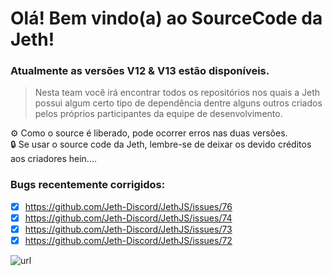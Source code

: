 # Olá! Bem vindo(a) ao SourceCode da Jeth!
### Atualmente as versões V12 & V13 estão disponíveis.

> Nesta team você irá encontrar todos os repositórios nos quais a Jeth possui algum certo tipo de dependência dentre alguns outros criados pelos próprios participantes da equipe de desenvolvimento.

⚙️  Como o source é liberado, pode ocorrer erros nas duas versões.   
🔒  Se usar o source code da Jeth, lembre-se de deixar os devido créditos aos criadores hein....

### Bugs recentemente corrigidos:

- [x] https://github.com/Jeth-Discord/JethJS/issues/76
- [x] https://github.com/Jeth-Discord/JethJS/issues/74
- [x] https://github.com/Jeth-Discord/JethJS/issues/73
- [x] https://github.com/Jeth-Discord/JethJS/issues/72

![url](https://i.imgur.com/NybGppe.png)
